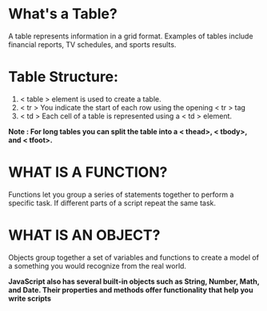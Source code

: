 # What's a Table?

A table represents information in a grid format.
Examples of tables include financial reports, TV
schedules, and sports results.

# Table Structure:

<ol>
<li> < table > element is used
to create a table.</li>
<li> < tr > You indicate the start of each
row using the opening < tr > tag </li>
<li> < td >
Each cell of a table is
represented using a < td >
element.</li>


</ol>



**Note : For long tables you can split the table into a < thead>,
< tbody>, and < tfoot>.**


# WHAT IS A FUNCTION?

Functions let you group a series of statements together to perform a
specific task. If different parts of a script repeat the same task.


# WHAT IS AN OBJECT?

Objects group together a set of variables and functions to create a model
of a something you would recognize from the real world.





 **JavaScript also has several built-in objects such as
String, Number, Math, and Date. Their properties and
methods offer functionality that help you write scripts** 
